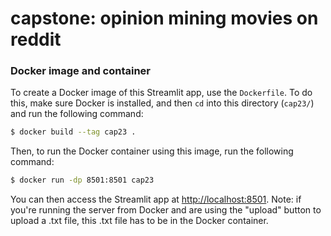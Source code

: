 # capstone: opinion mining movies on reddit

### Docker image and container
To create a Docker image of this Streamlit app, use the `Dockerfile`. To do this, make sure Docker is installed, and then `cd` into this directory (`cap23/`) and run the following command:
```bash
$ docker build --tag cap23 .   
```
Then, to run the Docker container using this image, run the following command: 
```bash
$ docker run -dp 8501:8501 cap23
```
You can then access the Streamlit app at [http://localhost:8501](http://localhost:8501/).
Note: if you're running the server from Docker and are using the "upload" button to upload a .txt file, this .txt file has to be in the Docker container.
